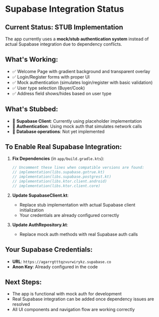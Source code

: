 # Supabase Integration Status

## Current Status: STUB Implementation

The app currently uses a **mock/stub authentication system** instead of actual Supabase integration due to dependency conflicts.

## What's Working:
- ✅ Welcome Page with gradient background and transparent overlay
- ✅ Login/Register forms with proper UI
- ✅ Mock authentication (simulates login/register with basic validation)
- ✅ User type selection (Buyer/Cook)
- ✅ Address field shows/hides based on user type

## What's Stubbed:
- 🔄 **Supabase Client**: Currently using placeholder implementation
- 🔄 **Authentication**: Using mock auth that simulates network calls
- 🔄 **Database operations**: Not yet implemented

## To Enable Real Supabase Integration:

1. **Fix Dependencies** (in `app/build.gradle.kts`):
   ```kotlin
   // Uncomment these lines when compatible versions are found:
   // implementation(libs.supabase.gotrue.kt)
   // implementation(libs.supabase.postgrest.kt)
   // implementation(libs.ktor.client.android)
   // implementation(libs.ktor.client.core)
   ```

2. **Update SupabaseClient.kt**:
   - Replace stub implementation with actual Supabase client initialization
   - Your credentials are already configured correctly

3. **Update AuthRepository.kt**:
   - Replace mock auth methods with real Supabase auth calls

## Your Supabase Credentials:
- **URL**: `https://agarrgtttqzvurwirykz.supabase.co`
- **Anon Key**: Already configured in the code

## Next Steps:
- The app is functional with mock auth for development
- Real Supabase integration can be added once dependency issues are resolved
- All UI components and navigation flow are working correctly
